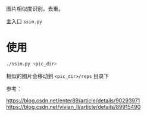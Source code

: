 图片相似度识别，去重。

主入口 `ssim.py`

# 使用

```bash
./ssim.py <pic_dir>
```

相似的图片会移动到 `<pic_dir>/reps` 目录下


参考：

https://blog.csdn.net/enter89/article/details/90293971
https://blog.csdn.net/vivian_ll/article/details/89915490

